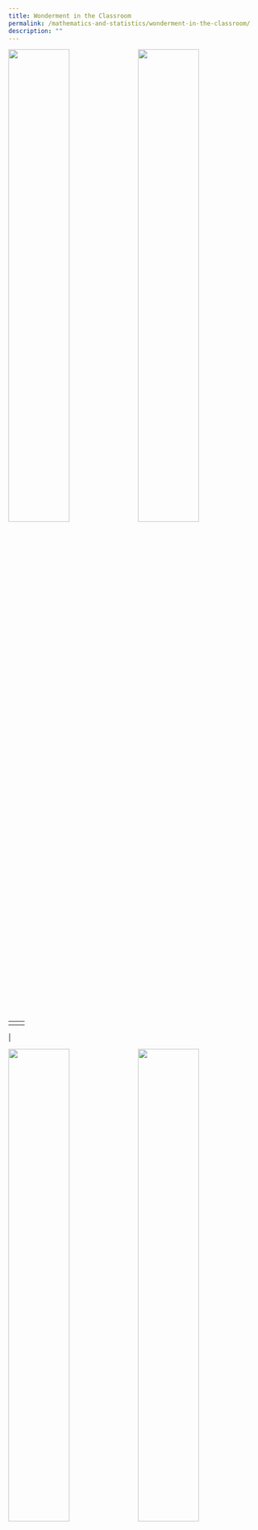 ```yaml
---
title: Wonderment in the Classroom
permalink: /mathematics-and-statistics/wonderment-in-the-classroom/
description: ""
---
```

<img src="/images/mathematicsandstatistics.jpg" style="width:49%" align=left>
<img src="/images/mathematicsandstatistics.jpg" style="width:49%" align=right>

<br clear="left">

|  |  |
|---|---|
|  |  |
|

<img src="/images/mathematicsandstatistics.jpg" style="width:49%" align=left>
<img src="/images/mathematicsandstatistics.jpg" style="width:49%" align=right>

<br clear="left">

|  |  |
|---|---|
|  |  |
|